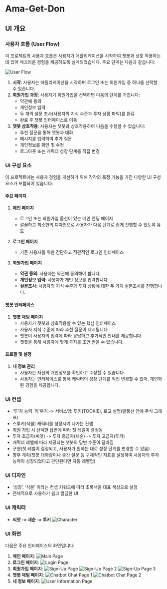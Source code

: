 # Ama-Get-Don



## UI 개요

### 사용자 흐름 (User Flow)

이 프로젝트의 사용자 흐름은 사용자가 애플리케이션을 시작하여 챗봇과 상호 작용하는 데 있어 매끄러운 경험을 제공하도록 설계되었습니다. 주요 단계는 다음과 같습니다:

![User Flow](readme_images/user_flow.png)

1. **시작**: 사용자는 애플리케이션을 시작하며 로그인 또는 회원가입 중 하나를 선택할 수 있습니다.
2. **회원가입 과정**: 사용자가 회원가입을 선택하면 다음의 단계를 거칩니다:
   - 약관에 동의
   - 개인정보 입력
   - 두 개의 설문 조사(사용자의 지식 수준과 투자 상황 파악)를 완료
   - 완료 후 챗봇 인터페이스로 이동
3. **챗봇 상호작용**: 사용자는 챗봇과 상호작용하여 다음을 수행할 수 있습니다:
   - 추천 질문을 통해 챗봇과 대화
   - 메시지를 입력하여 추가 질문
   - 개인정보를 확인 및 수정
   - 로그아웃 또는 캐릭터 성장 단계를 직접 변경

### UI 구성 요소

이 프로젝트에는 사용자 경험을 개선하기 위해 각각의 특정 기능을 가진 다양한 UI 구성 요소가 포함되어 있습니다:

#### 주요 페이지
1. **메인 페이지**
   - 로그인 또는 회원가입 옵션이 있는 메인 랜딩 페이지
   - 깔끔하고 최소한의 디자인으로 사용자가 다음 단계로 쉽게 진행할 수 있도록 유도

2. **로그인 페이지**
   - 기존 사용자를 위한 간단하고 직관적인 로그인 인터페이스

3. **회원가입 페이지**
   - **약관 동의**: 사용자는 약관에 동의해야 합니다.
   - **개인정보 입력**: 사용자가 개인 정보를 입력합니다.
   - **설문조사**: 사용자의 지식 수준과 투자 상황에 대한 두 가지 설문조사를 진행합니다.

#### 챗봇 인터페이스
1. **챗봇 채팅 페이지**
   - 사용자가 챗봇과 상호작용할 수 있는 핵심 인터페이스
   - 사용자 지식 수준에 따라 추천 질문이 제시됩니다
   - 챗봇이 사용자의 입력에 따라 응답하고 추가적인 안내를 제공합니다.
   - 챗봇을 통해 사용자에 맞게 투자를 조언 받을 수 있습니다. 

#### 프로필 및 설정
1. **내 정보 관리**
   - 사용자는 자신의 개인정보를 확인하고 수정할 수 있습니다.
   - 사용자는 인터페이스를 통해 캐릭터의 성장 단계를 직접 변경할 수 있어, 개인화된 경험을 제공합니다.

### UI 컨셉
- ‘투’자 능력 ‘키’우기 -> 서비스명: 투키(TOOKIE), 로고 설명(말풍선 안에 주식 그래프)
- 스투키(식물) 캐릭터를 성장시켜 나가는 컨셉
- 회원 가입 시 선택한 답변에 따라 첫 레벨이 결정됨
- 투자 초급자(씨앗) -> 투자 중급자(새순) -> 투자 고급자(투키)
- 캐릭터 레벨에 따라 제공되는 챗봇의 답변 수준이 달라짐
- 구현(첫 레벨이 결정되고, 사용자가 원하는 대로 성장 단계를 변경할 수 있음)
- 향후 계획(챗봇 대화량이나 중간 설문 등 구체적인 지표를 설정하여 사용자의 투자 능력이 성장되었다고 판단된다면 자동 레벨업)

### UI 디자인
- ‘성장’, ‘식물’ 이라는 컨셉 키워드에 따라 초록색을 대표 색상으로 설정
- 전체적으로 사용하기 쉽고 깔끔한 UI

### UI 캐릭터
- **씨앗 -> 새순 -> 투키**
![Character](readme_images/character.png)

### UI 화면 

다음은 주요 인터페이스의 화면입니다:

1. **메인 페이지**: ![Main Page](readme_images/main.png)
2. **로그인 페이지**: ![Login Page](readme_images/login.png)
3. **회원가입 페이지**: ![Sign-Up Page](readme_images/image_1.png)
   ![Sign-Up Page 2](readme_images/image_2.png)
   ![Sign-Up Page 3](readme_images/image_3.png)
4. **챗봇 채팅 페이지**: ![Chatbot Chat Page 1](readme_images/chat_1.png)
   ![Chatbot Chat Page 2](readme_images/chat_2.png)
5. **내 정보 페이지**: ![User Information Page](readmi_images/user_info.png)



